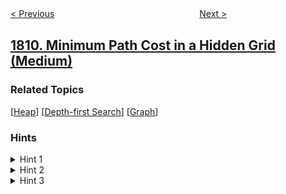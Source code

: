 <!--|This file generated by command(leetcode description); DO NOT EDIT.    |-->
<!--+----------------------------------------------------------------------+-->
<!--|@author    openset <openset.wang@gmail.com>                           |-->
<!--|@link      https://github.com/openset                                 |-->
<!--|@home      https://github.com/openset/leetcode                        |-->
<!--+----------------------------------------------------------------------+-->

[< Previous](../ad-free-sessions "Ad-Free Sessions")
　　　　　　　　　　　　　　　　
[Next >](../find-interview-candidates "Find Interview Candidates")

## [1810. Minimum Path Cost in a Hidden Grid (Medium)](https://leetcode.com/problems/minimum-path-cost-in-a-hidden-grid "")



### Related Topics
  [[Heap](../../tag/heap/README.md)]
  [[Depth-first Search](../../tag/depth-first-search/README.md)]
  [[Graph](../../tag/graph/README.md)]

### Hints
<details>
<summary>Hint 1</summary>
The grid is at a maximum 100 x 100, so it is clever to assume that the robot's initial cell is grid[101][101]
</details>

<details>
<summary>Hint 2</summary>
Run a DFS from the robot's position to make sure that you can reach the target, otherwise you should return -1.
</details>

<details>
<summary>Hint 3</summary>
Now that you are sure you can reach the target and that you know the grid, run Dijkstra to find the minimum cost.
</details>
